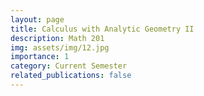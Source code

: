 ```yaml
---
layout: page
title: Calculus with Analytic Geometry II
description: Math 201
img: assets/img/12.jpg
importance: 1
category: Current Semester
related_publications: false
---
```



